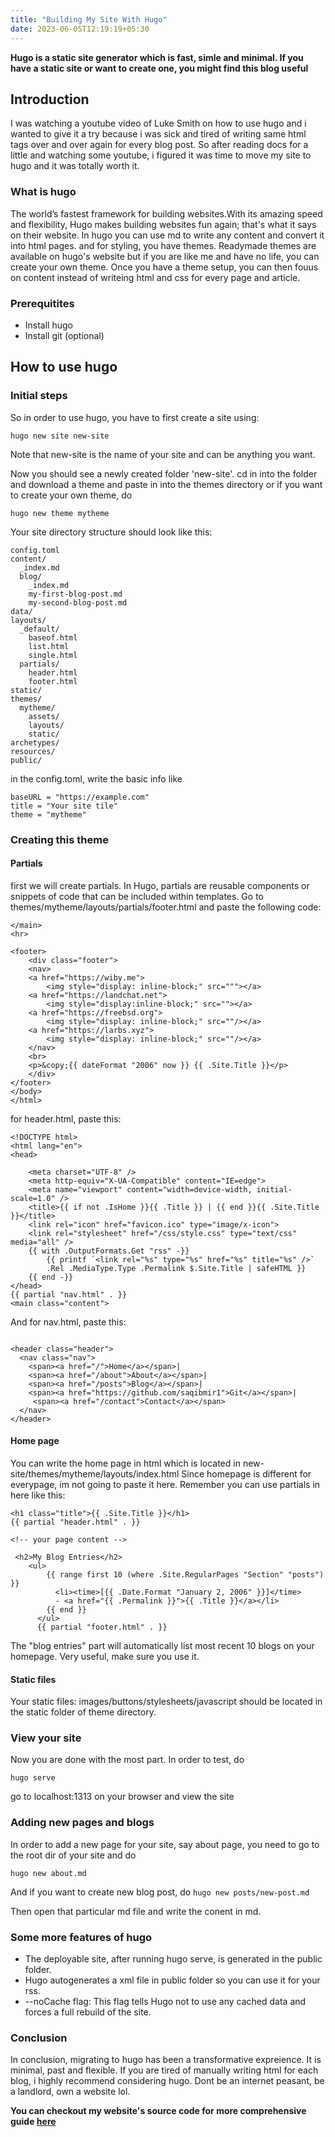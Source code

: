 ```yaml
---
title: "Building My Site With Hugo"
date: 2023-06-05T12:19:19+05:30
---
```


**Hugo is a static site generator which is fast, simle and minimal. If you have a static site or want to create one, you might find this blog useful**

## Introduction
I was watching a youtube video of Luke Smith on how to use hugo and i wanted to give it a try because i was sick and tired of writing same html tags over and over again
for every blog post. So after reading docs for a little and watching some youtube, i figured it was time to move my site to hugo and it was totally worth it.

### What is hugo
The world’s fastest framework for building websites.With its amazing speed and flexibility, Hugo makes building websites fun again; that's what it says on their website. In hugo you 
can use md to write any content and convert it into html pages. and for styling, you have themes. Readymade themes are available on hugo's website but if you are like me and have no life, you 
can create your own theme. Once you have a theme setup, you can then fouus on content instead of writeing html and css for every page and article.

### Prerequitites
- Install hugo
- Install git (optional)

## How to use hugo

### Initial steps

So in order to use hugo, you have to first create a site using:
```
hugo new site new-site
```
Note that new-site is the name of your site and can be anything you want.

Now you should see a newly created folder 'new-site'. cd in into the folder and download a theme and paste in into the themes directory or if you want to create your own theme, do
```
hugo new theme mytheme
```

Your site directory structure should look like this:
```
config.toml
content/
  _index.md
  blog/
    _index.md
    my-first-blog-post.md
    my-second-blog-post.md
data/
layouts/
  _default/
    baseof.html
    list.html
    single.html
  partials/
    header.html
    footer.html
static/
themes/
  mytheme/
    assets/
    layouts/
    static/
archetypes/
resources/
public/

```
in the config.toml, write the basic info like
```
baseURL = "https://example.com"
title = "Your site tile"
theme = "mytheme"

```

### Creating this theme
#### Partials
first we will create partials. In Hugo, partials are reusable components or snippets of code that can be included within templates. 
Go to themes/mytheme/layouts/partials/footer.html and paste the following code:
```
</main>
<hr>

<footer>
	<div class="footer">
	<nav>
	<a href="https://wiby.me">
		<img style="display: inline-block;" src="""></a>
	<a href="https://landchat.net">
		<img style="display:inline-block;" src=""></a>
	<a href="https://freebsd.org">
		<img style="display: inline-block;" src=""/></a>
	<a href="https://larbs.xyz">
		<img style="display: inline-block;" src=""/></a>
	</nav>
	<br>
	<p>&copy;{{ dateFormat "2006" now }} {{ .Site.Title }}</p>
    </div>
</footer>
</body>
</html>
```
for header.html, paste this:
```
<!DOCTYPE html>
<html lang="en">
<head>

	<meta charset="UTF-8" />
	<meta http-equiv="X-UA-Compatible" content="IE=edge">
	<meta name="viewport" content="width=device-width, initial-scale=1.0" />
	<title>{{ if not .IsHome }}{{ .Title }} | {{ end }}{{ .Site.Title }}</title>
	<link rel="icon" href="favicon.ico" type="image/x-icon">
	<link rel="stylesheet" href="/css/style.css" type="text/css" media="all" />
	{{ with .OutputFormats.Get "rss" -}}
		{{ printf `<link rel="%s" type="%s" href="%s" title="%s" />`
		.Rel .MediaType.Type .Permalink $.Site.Title | safeHTML }}
	{{ end -}}
</head>
{{ partial "nav.html" . }}
<main class="content">

```
And for nav.html, paste this:
```

<header class="header">
  <nav class="nav">
    <span><a href="/">Home</a></span>|
    <span><a href="/about">About</a></span>|
    <span><a href="/posts">Blog</a></span>|
    <span><a href="https://github.com/saqibmir1">Git</a></span>|
     <span><a href="/contact">Contact</a></span>
  </nav>
</header>
```

#### Home page
You can write the home page in html which is located in new-site/themes/mytheme/layouts/index.html
Since homepage is different for everypage, im not going to paste it here. Remember you can use partials in here like this:
```
<h1 class="title">{{ .Site.Title }}</h1>
{{ partial "header.html" . }}

<!-- your page content -->

 <h2>My Blog Entries</h2>
    <ul>
        {{ range first 10 (where .Site.RegularPages "Section" "posts") }}
          <li><time>[{{ .Date.Format "January 2, 2006" }}]</time>
          - <a href="{{ .Permalink }}">{{ .Title }}</a></li>
        {{ end }}
      </ul>
      {{ partial "footer.html" . }}
```

The "blog entries" part will automatically list most recent 10 blogs on your homepage. Very useful, make sure you use it.

#### Static files
Your static files: images/buttons/stylesheets/javascript should be located in the static folder of theme directory.

### View your site
Now you are done with the most part. In order to test, do
```
hugo serve
```
go to localhost:1313 on your browser and view the site

### Adding new pages and blogs
In order to add a new page for your site, say about page, you need to go to the root dir of your site and do
```
hugo new about.md
```
And if you want to create new blog post, do
```hugo new posts/new-post.md```

Then open that particular md file and write the conent in md.

### Some more features of hugo 
- The deployable site, after running hugo serve, is generated in the public folder.
- Hugo autogenerates a xml file in public folder so you can use it for your rss.
- --noCache flag:  This flag tells Hugo not to use any cached data and forces a full rebuild of the site.

### Conclusion
In conclusion, migrating to hugo has been a transformative expreience. It is minimal, past and flexible. If you are tired
of manually writing html for each blog, i highly recommend considering hugo. Dont be an internet peasant, be a landlord, own a website lol.

**You can checkout my website's source code for more comprehensive guide [here](https://github.com/saqibmir1/saqibmir1.github.io)**
